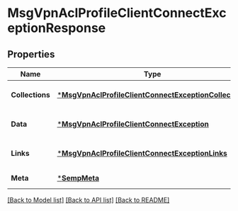 # MsgVpnAclProfileClientConnectExceptionResponse

## Properties
Name | Type | Description | Notes
------------ | ------------- | ------------- | -------------
**Collections** | [***MsgVpnAclProfileClientConnectExceptionCollections**](MsgVpnAclProfileClientConnectExceptionCollections.md) |  | [optional] [default to null]
**Data** | [***MsgVpnAclProfileClientConnectException**](MsgVpnAclProfileClientConnectException.md) |  | [optional] [default to null]
**Links** | [***MsgVpnAclProfileClientConnectExceptionLinks**](MsgVpnAclProfileClientConnectExceptionLinks.md) |  | [optional] [default to null]
**Meta** | [***SempMeta**](SempMeta.md) |  | [default to null]

[[Back to Model list]](../README.md#documentation-for-models) [[Back to API list]](../README.md#documentation-for-api-endpoints) [[Back to README]](../README.md)

